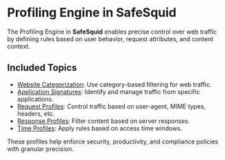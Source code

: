 # Profiling Engine in SafeSquid

The Profiling Engine in **SafeSquid** enables precise control over web traffic by defining rules based on user behavior, request attributes, and content context.

## Included Topics

- [Website Categorization](/docs/09-Profiling%20Engine/Time%20Profiles.md): Use category-based filtering for web traffic.
- [Application Signatures](/docs/09-Profiling%20Engine/Application%20Signatures.md): Identify and manage traffic from specific applications.
- [Request Profiles](/docs/09-Profiling%20Engine/Request%20Profiles.md): Control traffic based on user-agent, MIME types, headers, etc.
- [Response Profiles](/docs/09-Profiling%20Engine/Response%20Profiles.md): Filter content based on server responses.
- [Time Profiles](/docs/09-Profiling%20Engine/Time%20Profiles.md): Apply rules based on access time windows.

These profiles help enforce security, productivity, and compliance policies with granular precision.
